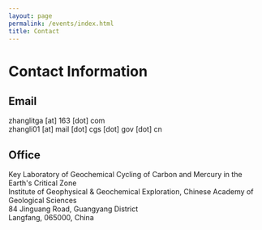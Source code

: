 ```yaml
---
layout: page
permalink: /events/index.html
title: Contact
---
```


# Contact Information

## Email
zhanglitga [at] 163 [dot] com \
zhangli01 [at] mail [dot] cgs [dot] gov [dot] cn

## Office
Key Laboratory of Geochemical Cycling of Carbon and Mercury in the Earth's Critical Zone\
Institute of Geophysical & Geochemical Exploration, Chinese Academy of Geological Sciences\
84 Jinguang Road, Guangyang District\
Langfang, 065000, China









